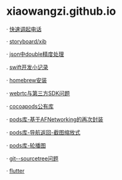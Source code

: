 # xiaowangzi.github.io

 · [快速调起电话](https://github.com/GuuHeng/fufeng/blob/master/openURL.md)
 
 · [storyboard/xib](https://github.com/GuuHeng/fufeng/blob/master/Xib.md)
 
 · [json中double精度处理](https://github.com/GuuHeng/fufeng/blob/master/Tip.md)
 
 . [swift开发小记录](https://github.com/GuuHeng/fufeng/blob/master/swift-Tips.md)

 · [homebrew安装](https://github.com/GuuHeng/fufeng/blob/master/homebrew.md)
 
 · [webrtc与第三方SDK问题](https://github.com/GuuHeng/fufeng/blob/master/webrtc.md)
 
 · [cocoapods公有库](https://github.com/GuuHeng/fufeng/blob/master/cocoapods.md)
 
 · [pods库-基于AFNetworking的再次封装](https://github.com/GuuHeng/HHHttpRequestProject)
 
 · [pods库-导航返回-截图缩放式](https://github.com/GuuHeng/HHPopAnimation)
 
 · [pods库-轮播图](https://github.com/GuuHeng/SliderView)

 · [git--sourcetree问题](https://github.com/GuuHeng/fufeng/blob/master/git.md)
 
 · [flutter](https://github.com/GuuHeng/fufeng/blob/master/flutter.md)
